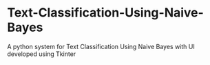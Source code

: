 # Text-Classification-Using-Naive-Bayes
A python system for Text Classification Using Naive Bayes with UI developed using Tkinter
